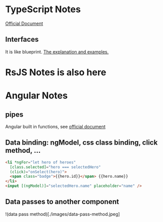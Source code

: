 # TypeScript Notes
[Official Document](https://www.typescriptlang.org/)

## Interfaces
It is like blueprint.
[The explanation and examples.](https://www.tutorialsteacher.com/typescript/typescript-interface)


# RsJS Notes is also here


# Angular Notes

## pipes
Angular built in functions, see [official document](https://angular.io/guide/pipes)

## Data binding: ngModel, css class binding, click method, ...
```html
<li *ngFor="let hero of heroes"
  [class.selected]="hero === selectedHero"
  (click)="onSelect(hero)">
  <span class="badge">{{hero.id}}</span> {{hero.name}}
</li>
<input [(ngModel)]="selectedHero.name" placeholder="name" />
```

## Data passes to another component
!(data pass method)[./images/data-pass-method.jpeg]
